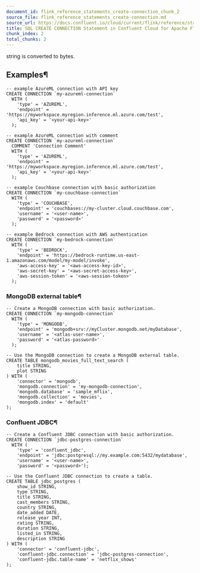 ```yaml
---
document_id: flink_reference_statements_create-connection_chunk_2
source_file: flink_reference_statements_create-connection.md
source_url: https://docs.confluent.io/cloud/current/flink/reference/statements/create-connection.html
title: SQL CREATE CONNECTION Statement in Confluent Cloud for Apache Flink
chunk_index: 2
total_chunks: 2
---
```


string is converted to bytes.

## Examples¶

    -- example AzureML connection with API key
    CREATE CONNECTION `my-azureml-connection`
      WITH (
        'type' = 'AZUREML',
        'endpoint' = 'https://myworkspace.myregion.inference.ml.azure.com/test',
        'api_key' = '<your-api-key>'
      );

    -- example AzureML connection with comment
    CREATE CONNECTION `my-azureml-connection`
      COMMENT 'Connection Comment'
      WITH (
        'type' = 'AZUREML',
        'endpoint' = 'https://myworkspace.myregion.inference.ml.azure.com/test',
        'api_key' = '<your-api-key>'
      );

    -- example Couchbase connection with basic authorization
    CREATE CONNECTION `my-couchbase-connection`
      WITH (
        'type' = 'COUCHBASE',
        'endpoint' = 'couchbases://my-cluster.cloud.couchbase.com',
        'username' = '<user-name>',
        'password' = '<password>'
      );

    -- example Bedrock connection with AWS authentication
    CREATE CONNECTION `my-bedrock-connection`
      WITH (
        'type' = 'BEDROCK',
        'endpoint' = 'https://bedrock-runtime.us-east-1.amazonaws.com/model/my-model/invoke',
        'aws-access-key' = '<aws-access-key-id>',
        'aws-secret-key' = '<aws-secret-access-key>',
        'aws-session-token' = '<aws-session-token>'
      );

### MongoDB external table¶

    -- Create a MongoDB connection with basic authorization.
    CREATE CONNECTION `my-mongodb-connection`
      WITH (
        'type' = 'MONGODB',
        'endpoint' = 'mongodb+srv://myCluster.mongodb.net/myDatabase',
        'username' = '<atlas-user-name>',
        'password' = '<atlas-password>'
      );

    -- Use the MongoDB connection to create a MongoDB external table.
    CREATE TABLE mongodb_movies_full_text_search (
        title STRING,
        plot STRING
    ) WITH (
        'connector' = 'mongodb',
        'mongodb.connection' = 'my-mongodb-connection',
        'mongodb.database' = 'sample_mflix',
        'mongodb.collection' = 'movies',
        'mongodb.index' = 'default'
    );

### Confluent JDBC¶

    -- Create a Confluent JDBC connection with basic authorization.
    CREATE CONNECTION `jdbc-postgres-connection`
      WITH (
        'type' = 'confluent_jdbc',
        'endpoint' = 'jdbc:postgresql://my.example.com:5432/mydatabase',
        'username' = '<user-name>',
        'password' = '<password>');

    -- Use the Confluent JDBC connection to create a table.
    CREATE TABLE jdbc_postgres (
        show_id STRING,
        type STRING,
        title STRING,
        cast_members STRING,
        country STRING,
        date_added DATE,
        release_year INT,
        rating STRING,
        duration STRING,
        listed_in STRING,
        description STRING
    ) WITH (
        'connector' = 'confluent-jdbc',
        'confluent-jdbc.connection' = 'jdbc-postgres-connection',
        'confluent-jdbc.table-name' = 'netflix_shows'
    );
